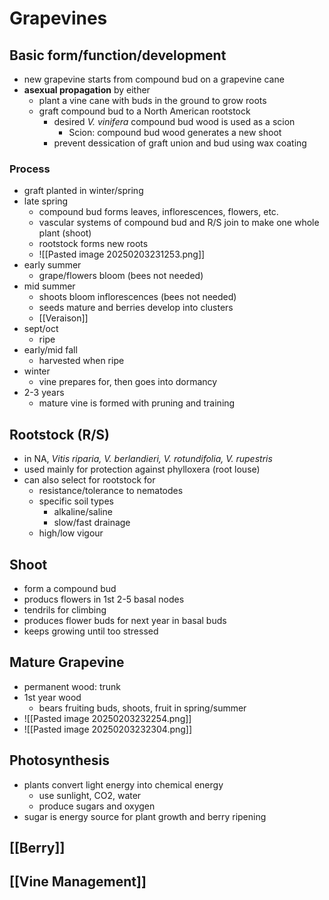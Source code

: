 # Grapevines
## Basic form/function/development
- new grapevine starts from compound bud on a grapevine cane
- **asexual propagation** by either
	- plant a vine cane with buds in the ground to grow roots
	- graft compound bud to a North American rootstock
		- desired *V. vinifera* compound bud wood is used as a scion
			- Scion: compound bud wood generates a new shoot
		- prevent dessication of graft union and bud using wax coating
### Process
- graft planted in winter/spring
- late spring
	- compound bud forms leaves, inflorescences, flowers, etc.
	- vascular systems of compound bud and R/S join to make one whole plant (shoot)
	- rootstock forms new roots
	- ![[Pasted image 20250203231253.png]]
- early summer
	- grape/flowers bloom (bees not needed)
- mid summer
	- shoots bloom inflorescences (bees not needed)
	- seeds mature and berries develop into clusters
	- [[Veraison]]
- sept/oct
	- ripe
- early/mid fall
	- harvested when ripe
- winter
	- vine prepares for, then goes into dormancy
- 2-3 years
	- mature vine is formed with pruning and training
## Rootstock (R/S)
- in NA, *Vitis riparia, V. berlandieri, V. rotundifolia, V. rupestris*
- used mainly for protection against phylloxera (root louse)
- can also select for rootstock for
	- resistance/tolerance to nematodes
	- specific soil types
		- alkaline/saline
		- slow/fast drainage
	- high/low vigour
## Shoot
- form a compound bud
- producs flowers in 1st 2-5 basal nodes
- tendrils for climbing
- produces flower buds for next year in basal buds
- keeps growing until too stressed
## Mature Grapevine
- permanent wood: trunk
- 1st year wood
	- bears fruiting buds, shoots, fruit in spring/summer
- ![[Pasted image 20250203232254.png]]
- ![[Pasted image 20250203232304.png]]
## Photosynthesis
- plants convert light energy into chemical energy
	- use sunlight, CO2, water
	- produce sugars and oxygen
- sugar is energy source for plant growth and berry ripening
## [[Berry]]
## [[Vine Management]]